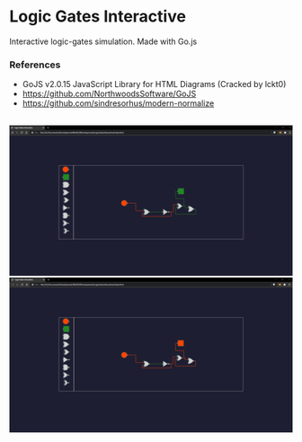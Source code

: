 # Logic Gates Interactive
Interactive logic-gates simulation. Made with Go.js

### References
- GoJS v2.0.15 JavaScript Library for HTML Diagrams (Cracked by lckt0)
- https://github.com/NorthwoodsSoftware/GoJS
- https://github.com/sindresorhus/modern-normalize

<br>
<img src="./assets/preview.gif"></img>
<img src="./assets/preview.png"></img>
